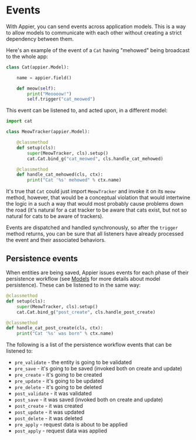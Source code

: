 # Events

With Appier, you can send events across application models. This is a way to allow
models to communicate with each other without creating a strict dependency between
them.

Here's an example of the event of a `Cat` having "mehowed" being broadcast to the
whole app:

```python
class Cat(appier.Model):

    name = appier.field()

    def meow(self):
        print("Meoooow!")
        self.trigger("cat_meowed")
```

This event can be listened to, and acted upon, in a different model:

```python
import cat

class MeowTracker(appier.Model):

    @classmethod
    def setup(cls):
        super(MeowTracker, cls).setup()
        cat.Cat.bind_g("cat_meowed", cls.handle_cat_mehowed)

    @classmethod
    def handle_cat_mehowed(cls, ctx):
        print("Cat '%s' mehowed" % ctx.name)
```

It's true that `Cat` could just import `MeowTracker` and invoke it
on its `meow` method, however, that would be a conceptual violation
that would intertwine the logic in a such a way that would most probably
cause problems down the road (it's natural for a cat tracker to be aware
that cats exist, but not so natural for cats to be aware of trackers).

Events are dispatched and handled synchronously, so after the `trigger`
method returns, you can be sure that all listeners have already processed
the event and their associated behaviors.

## Persistence events

When entities are being saved, Appier issues events for each phase
of their persistence workflow (see [Models](models.md) for more
details about model persistence). These can be listened to in the
same way:

```python
@classmethod
def setup(cls):
    super(MeowTracker, cls).setup()
    cat.Cat.bind_g("post_create", cls.handle_post_create)

@classmethod
def handle_cat_post_create(cls, ctx):
    print("Cat '%s' was born" % ctx.name)
```

The following is a list of the persistence workflow events that
can be listened to:

* `pre_validate` - the entity is going to be validated
* `pre_save` - it's going to be saved (invoked both on create and update)
* `pre_create` - it's going to be created
* `pre_update` - it's going to be updated
* `pre_delete` - it's going to be deleted
* `post_validate` - it was validated
* `post_save` - it was saved (invoked both on create and update)
* `post_create` - it was created
* `post_update` - it was updated
* `post_delete` - it was deleted
* `pre_apply` - request data is about to be applied
* `post_apply` - request data was applied
